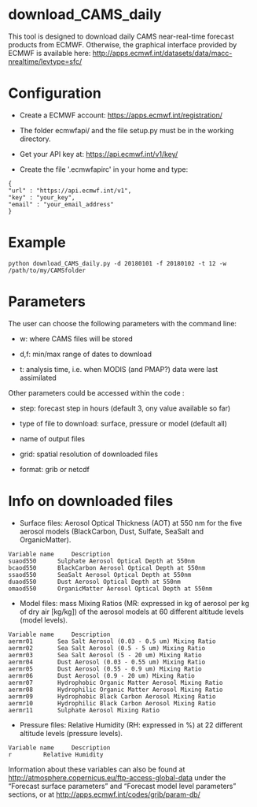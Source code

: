 # download_CAMS_daily

This tool is designed to download daily CAMS near-real-time forecast products from ECMWF. Otherwise, the graphical interface provided by ECMWF is available here: http://apps.ecmwf.int/datasets/data/macc-nrealtime/levtype=sfc/


# Configuration

 - Create a ECMWF account: https://apps.ecmwf.int/registration/

 - The folder ecmwfapi/ and the file setup.py must be in the working directory.

 - Get your API key at: https://api.ecmwf.int/v1/key/

 - Create the file '.ecmwfapirc' in your home and type:
```
{
"url" : "https://api.ecmwf.int/v1",
"key" : "your_key",
"email" : "your_email_address"
}
```

# Example

`python download_CAMS_daily.py -d 20180101 -f 20180102 -t 12 -w /path/to/my/CAMSfolder`


# Parameters

The user can choose the following parameters with the command line:

 - w: where CAMS files will be stored

 - d,f: min/max range of dates to download

 - t: analysis time, i.e. when MODIS (and PMAP?) data were last assimilated


Other parameters could be accessed within the code :

 - step: forecast step in hours (default 3, ony value available so far)

 - type of file to download: surface, pressure or model (default all)

 - name of output files

 - grid: spatial resolution of downloaded files

 - format: grib or netcdf

# Info on downloaded files

 - Surface files: Aerosol Optical Thickness (AOT) at 550 nm for the five aerosol models (BlackCarbon, Dust, Sulfate, SeaSalt and OrganicMatter).
```
Variable name	  Description
suaod550	  Sulphate Aerosol Optical Depth at 550nm
bcaod550	  BlackCarbon Aerosol Optical Depth at 550nm
ssaod550	  SeaSalt Aerosol Optical Depth at 550nm
duaod550	  Dust Aerosol Optical Depth at 550nm
omaod550	  OrganicMatter Aerosol Optical Depth at 550nm
```

 - Model files: mass Mixing Ratios (MR: expressed in kg of aerosol per kg of dry air [kg/kg]) of the aerosol models at 60 different altitude levels (model levels).
```
Variable name	  Description
aermr01	 	  Sea Salt Aerosol (0.03 - 0.5 um) Mixing Ratio
aermr02		  Sea Salt Aerosol (0.5 - 5 um) Mixing Ratio
aermr03		  Sea Salt Aerosol (5 - 20 um) Mixing Ratio
aermr04		  Dust Aerosol (0.03 - 0.55 um) Mixing Ratio
aermr05		  Dust Aerosol (0.55 - 0.9 um) Mixing Ratio
aermr06		  Dust Aerosol (0.9 - 20 um) Mixing Ratio
aermr07		  Hydrophobic Organic Matter Aerosol Mixing Ratio
aermr08		  Hydrophilic Organic Matter Aerosol Mixing Ratio
aermr09		  Hydrophobic Black Carbon Aerosol Mixing Ratio
aermr10		  Hydrophilic Black Carbon Aerosol Mixing Ratio
aermr11		  Sulphate Aerosol Mixing Ratio
```

 - Pressure files: Relative Humidity (RH: expressed in %) at 22 different altitude levels (pressure levels).
```
Variable name	  Description
r	 	  Relative Humidity
```

Information about these variables can also be found at http://atmosphere.copernicus.eu/ftp-access-global-data under the “Forecast surface parameters” and “Forecast model level parameters” sections, or at http://apps.ecmwf.int/codes/grib/param-db/